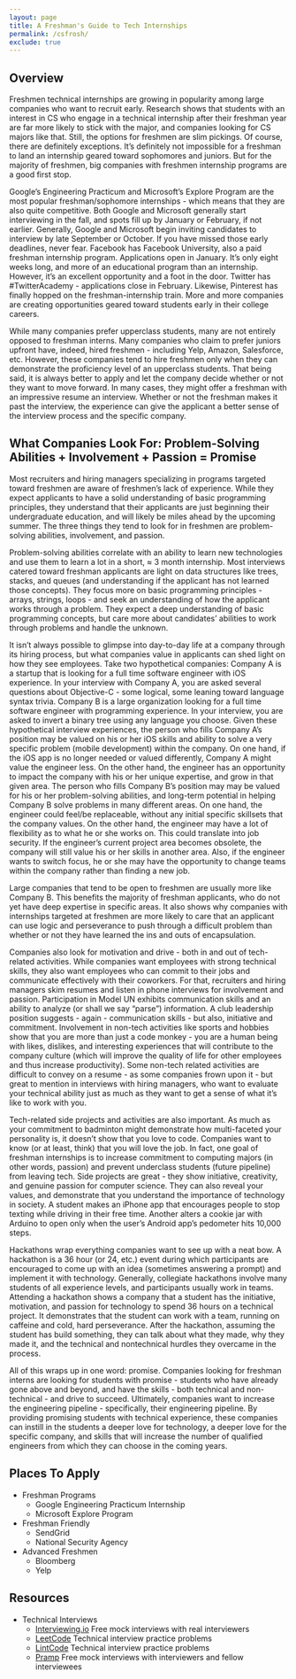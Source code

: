 ```yaml
---
layout: page
title: A Freshman's Guide to Tech Internships
permalink: /csfrosh/
exclude: true
---
```


## Overview

Freshmen technical internships are growing in popularity among large companies who want to recruit early. Research shows that students with an interest in CS who engage in a technical internship after their freshman year are far more likely to stick with the major, and companies looking for CS majors like that. Still, the options for freshmen are slim pickings. Of course, there are definitely exceptions. It’s definitely not impossible for a freshman to land an internship geared toward sophomores and juniors. But for the majority of freshmen, big companies with freshmen internship programs are a good first stop.

Google’s Engineering Practicum and Microsoft’s Explore Program are the most popular freshman/sophomore internships - which means that they are also quite competitive. Both Google and Microsoft generally start interviewing in the fall, and spots fill up by January or February, if not earlier. Generally, Google and Microsoft begin inviting candidates to interview by late September or October. If you have missed those early deadlines, never fear. Facebook has Facebook University, also a paid freshman internship program. Applications open in January. It’s only eight weeks long, and more of an educational program than an internship. However, it’s an excellent opportunity and a foot in the door. Twitter has #TwitterAcademy - applications close in February. Likewise, Pinterest has finally hopped on the freshman-internship train. More and more companies are creating opportunities geared toward students early in their college careers. 

While many companies prefer upperclass students, many are not entirely opposed to freshman interns. Many companies who claim to prefer juniors upfront have, indeed, hired freshmen - including Yelp, Amazon, Salesforce, etc. However, these companies tend to hire freshmen only when they can demonstrate the proficiency level of an upperclass students. That being said, it is always better to apply and let the company decide whether or not they want to move forward. In many cases, they might offer a freshman with an impressive resume an interview. Whether or not the freshman makes it past the interview, the experience can give the applicant a better sense of the interview process and the specific company.

<dl>
	<script async src="//pagead2.googlesyndication.com/pagead/js/adsbygoogle.js"></script>
	<!-- CSFrosh -->
	<ins class="adsbygoogle"
	     style="display:block"
	     data-ad-client="ca-pub-2260202932541442"
	     data-ad-slot="6573374117"
	     data-ad-format="auto"
	     data-full-width-responsive="true"></ins>
	<script>
	(adsbygoogle = window.adsbygoogle || []).push({});
	</script>
</dl>

## What Companies Look For: Problem-Solving Abilities + Involvement + Passion = Promise

Most recruiters and hiring managers specializing in programs targeted toward freshmen are aware of freshmen’s lack of experience. While they expect applicants to have a solid understanding of basic programming principles, they understand that their applicants are just beginning their undergraduate education, and will likely be miles ahead by the upcoming summer. The three things they tend to look for in freshmen are problem-solving abilities, involvement, and passion.

Problem-solving abilities correlate with an ability to learn new technologies and use them to learn a lot in a short, ≈ 3 month internship. Most interviews catered toward freshman applicants are light on data structures like trees, stacks, and queues (and understanding if the applicant has not learned those concepts). They focus more on basic programming principles - arrays, strings, loops - and seek an understanding of how the applicant works through a problem. They expect a deep understanding of basic programming concepts, but care more about candidates’ abilities to work through problems and handle the unknown.

It isn’t always possible to glimpse into day-to-day life at a company through its hiring process, but what companies value in applicants can shed light on how they see employees. Take two hypothetical companies: Company A is a startup that is looking for a full time software engineer with iOS experience. In your interview with Company A, you are asked several questions about Objective-C - some logical, some leaning toward language syntax trivia. Company B is a large organization looking for a full time software engineer with programming experience. In your interview, you are asked to invert a binary tree using any language you choose. Given these hypothetical interview experiences, the person who fills Company A’s position may be valued on his or her iOS skills and ability to solve a very specific problem (mobile development) within the company. On one hand, if the iOS app is no longer needed or valued differently, Company A might value the engineer less. On the other hand, the engineer has an opportunity to impact the company with his or her unique expertise, and grow in that given area. The person who fills Company B’s position may may be valued for his or her problem-solving abilities, and long-term potential in helping Company B solve problems in many different areas. On one hand, the engineer could feel/be replaceable, without any initial specific skillsets that the company values. On the other hand, the engineer may have a lot of flexibility as to what he or she works on. This could translate into job security. If the engineer’s current project area becomes obsolete, the company will still value his or her skills in another area. Also, if the engineer wants to switch focus, he or she may have the opportunity to change teams within the company rather than finding a new job.

<dl>
	<script async src="//pagead2.googlesyndication.com/pagead/js/adsbygoogle.js"></script>
	<ins class="adsbygoogle"
	     style="display:block; text-align:center;"
	     data-ad-layout="in-article"
	     data-ad-format="fluid"
	     data-ad-client="ca-pub-2260202932541442"
	     data-ad-slot="4376596073"></ins>
	<script>
	     (adsbygoogle = window.adsbygoogle || []).push({});
	</script>
</dl>

Large companies that tend to be open to freshmen are usually more like Company B. This benefits the majority of freshman applicants, who do not yet have deep expertise in specific areas. It also shows why companies with internships targeted at freshmen are more likely to care that an applicant can use logic and perseverance to push through a difficult problem than whether or not they have learned the ins and outs of encapsulation.

Companies also look for motivation and drive - both in and out of tech-related activities. While companies want employees with strong technical skills, they also want employees who can commit to their jobs and communicate effectively with their coworkers. For that, recruiters and hiring managers skim resumes and listen in phone interviews for involvement and passion. Participation in Model UN exhibits communication skills and an ability to analyze (or shall we say “parse”) information. A club leadership position suggests - again - communication skills - but also, initiative and commitment. Involvement in non-tech activities like sports and hobbies show that you are more than just a code monkey - you are a human being with likes, dislikes, and interesting experiences that will contribute to the company culture (which will improve the quality of life for other employees and thus increase productivity). Some non-tech related activities are difficult to convey on a resume - as some companies frown upon it - but great to mention in interviews with hiring managers, who want to evaluate your technical ability just as much as they want to get a sense of what it’s like to work with you.

Tech-related side projects and activities are also important. As much as your commitment to badminton might demonstrate how multi-faceted your personality is, it doesn’t show that you love to code. Companies want to know (or at least, think) that you will love the job. In fact, one goal of freshman internships is to increase commitment to computing majors (in other words, passion) and prevent underclass students (future pipeline) from leaving tech. Side projects are great - they show initiative, creativity, and genuine passion for computer science. They can also reveal your values, and demonstrate that you understand the importance of technology in society. A student makes an iPhone app that encourages people to stop texting while driving in their free time. Another alters a cookie jar with Arduino to open only when the user’s Android app’s pedometer hits 10,000 steps.

<dl>
	<script async src="//pagead2.googlesyndication.com/pagead/js/adsbygoogle.js"></script>
	<ins class="adsbygoogle"
	     style="display:block; text-align:center;"
	     data-ad-layout="in-article"
	     data-ad-format="fluid"
	     data-ad-client="ca-pub-2260202932541442"
	     data-ad-slot="4987804314"></ins>
	<script>
	     (adsbygoogle = window.adsbygoogle || []).push({});
	</script>
</dl>

Hackathons wrap everything companies want to see up with a neat bow. A hackathon is a 36 hour (or 24, etc.) event during which participants are encouraged to come up with an idea (sometimes answering a prompt) and implement it with technology. Generally, collegiate hackathons involve many students of all experience levels, and participants usually work in teams. Attending a hackathon shows a company that a student has the initiative, motivation, and passion for technology to spend 36 hours on a technical project. It demonstrates that the student can work with a team, running on caffeine and cold, hard perseverance. After the hackathon, assuming the student has build something, they can talk about what they made, why they made it, and the technical and nontechnical hurdles they overcame in the process.

All of this wraps up in one word: promise. Companies looking for freshman interns are looking for students with promise - students who have already gone above and beyond, and have the skills - both technical and non-technical - and drive to succeed. Ultimately, companies want to increase the engineering pipeline - specifically, their engineering pipeline. By providing promising students with technical experience, these companies can instill in the students a deeper love for technology, a deeper love for the specific company, and skills that will increase the number of qualified engineers from which they can choose in the coming years.

<dl>
	<script async src="//pagead2.googlesyndication.com/pagead/js/adsbygoogle.js"></script>
	<ins class="adsbygoogle"
	     style="display:block; text-align:center;"
	     data-ad-layout="in-article"
	     data-ad-format="fluid"
	     data-ad-client="ca-pub-2260202932541442"
	     data-ad-slot="5346186526"></ins>
	<script>
	     (adsbygoogle = window.adsbygoogle || []).push({});
	</script>
</dl>

## Places To Apply

- Freshman Programs
  - Google Engineering Practicum Internship
  - Microsoft Explore Program
- Freshman Friendly
  - SendGrid
  - National Security Agency
- Advanced Freshmen
  - Bloomberg
  - Yelp

## Resources

- Technical Interviews
  - [Interviewing.io](https://interviewing.io) Free mock interviews with real interviewers
  - [LeetCode](https://leetcode.com) Technical interview practice problems
  - [LintCode](https://www.lintcode.com) Technical interview practice problems
  - [Pramp](https://www.pramp.com/#/) Free mock interviews with interviewers and fellow interviewees